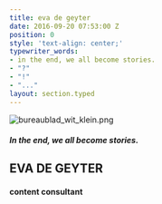 ```yaml
---
title: eva de geyter
date: 2016-09-20 07:53:00 Z
position: 0
style: 'text-align: center;'
typewriter_words:
- in the end, we all become stories.
- "?"
- "!"
- "..."
layout: section.typed
---
```



![bureaublad_wit_klein.png](/uploads/bureaublad_wit_klein.png)
##### <span id="typed">In the end, we all become stories.</span>


## EVA DE GEYTER

#### content consultant